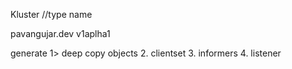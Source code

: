 Kluster //type name 

pavangujar.dev
v1aplha1


generate
1> deep copy objects
2. clientset
3. informers
4. listener